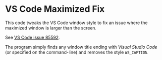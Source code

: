 # VS Code Maximized Fix

This code tweaks the VS Code window style to fix an issue where the maximized window is larger than the screen.

See [VS Code issue 85592](https://github.com/microsoft/vscode/issues/85592).

The program simply finds any window title ending with *Visual Studio Code* (or specified on the command-line) and removes the style `WS_CAPTION`.
